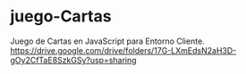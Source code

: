 # juego-Cartas
Juego de Cartas en JavaScript para Entorno Cliente.
https://drive.google.com/drive/folders/17G-LXmEdsN2aH3D-gOy2CfTaE8SzkGSy?usp=sharing
